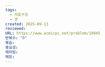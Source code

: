 ```yaml
---
tags:
  - 자료구조
  - 큐
created: 2025-09-13
reviewed:
URL: https://www.acmicpc.net/problem/10845
반복수: "0"
복습:
중요성:
레이팅:
메모:
---
```

